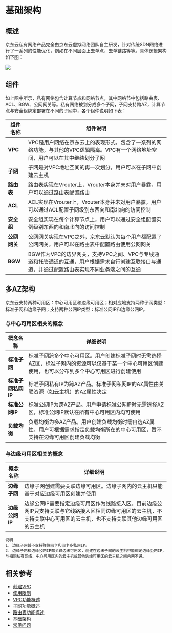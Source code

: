 # 基础架构 

## 概述

京东云私有网络产品完全由京东云虚拟网络团队自主研发，针对传统SDN网络进行了一系列的性能优化，例如在不同层面上去单点、去单链路等等。具体逻辑架构如下图： 

![](/image/Networking/Virtual-Private-Cloud/Basic-Infrastructure.png)


## 组件

如上图中所示，私有网络包含计算节点和网络节点，其中网络节中包括路由表、ACL、BGW、公网网关等。私有网络被划分成多个子网，子网支持跨AZ，计算节点与安全组绑定部署在不同的子网中，各个组件说明如下表：

| 组件名称     | 组件说明                                                     |
| ------------ | ------------------------------------------------------------ |
| **VPC**      | VPC是用户网络在京东云上的表现形式，包含了一系列的网络功能，与其他的VPC逻辑隔离。VPC有一个网络地址空间，用户可以在其中继续划分子网 |
| **子网**     | 子网是对VPC地址空间的再一次划分，用户可以在子网中创建云主机  |
| **路由表**   | 路由表实现在Vrouter上，Vrouter本身并未对用户暴露，用户可以通过路由表配置路由 |
| **ACL**      | ACL实现在Vrouter上，Vrouter本身并未对用户暴露，用户可以通过ACL配置子网级别东西向和南北向的访问控制 |
| **安全组**   | 安全组实现在每个计算节点上，用户可以通过安全组配置实例级别东西向和南北向的访问控制 |
| **公网网关** | 公网网关实现在VPC之外，京东云默认为每个用户都配置了公网网关，用户可以在路由表中配置路由使用公网网关 |
| **BGW**      | BGW作为VPC的边界网关，支持VPC之间、VPC与专线通道和托管通道的互通，用户根据需求自行创建互联接口与通道，并通过配置路由表实现不同业务端之间的互通 |



## 多AZ架构

京东云支持两种可用区：中心可用区和边缘可用区；相对应地支持两种子网类型：标准子网和边缘子网；支持两种公网IP类型：标准公网IP和边缘公网IP。

### 与中心可用区相关的概念

| 概念名称           | 详细说明                                                     |
| ------------------ | ------------------------------------------------------------ |
| **标准子网**       | 标准子网跨多个中心可用区。用户创建标准子网时无需选择AZ区，标准子网内的资源可以仅基于某一个中心可用区创建使用，也可以分布到多个中心可用区进行创建使用 |
| **标准子网私网IP** | 标准子网私有IP为跨AZ产品。标准子网私网IP的AZ属性由关联资源（如云主机）的AZ属性决定 |
| **标准公网IP**     | 标准公网IP为跨AZ产品。用户申请标准公网IP时无需选择AZ区，标准公网IP默认在所有中心可用区内均可使用 |
| **负载均衡**       | 负载均衡为多AZ产品。用户创建负载均衡时需自选AZ属性，用户可根据需求指定负载均衡所在的中心可用区，暂不支持在边缘可用区创建负载均衡 |

### 与边缘可用区相关的概念

| 概念名称       | 详细说明                                                     |
| -------------- | ------------------------------------------------------------ |
| **边缘子网**   | 边缘子网创建需要关联边缘可用区。边缘子网内的云主机只能基于对应边缘可用区创建并使用 |
| **边缘公网IP** | 边缘公网IP需要指定边缘可用区作为线路接入区。目前边缘公网IP只支持关联与它线路接入区相同边缘可用区的云主机，不支持关联中心可用区的云主机，也不支持关联其他边缘可用区的云主机 |

```
说明
1. 边缘子网暂不支持弹性网卡和网卡多私网IP。
2. 边缘子网和边缘公网IP都关联边缘可用区，创建在边缘子网的云主机只能绑定边缘公网IP，与相同私有网络，中心可用区内的云主机或其他边缘可用区的云主机之间内网不通。
```




## 相关参考

- [创建VPC](../Operation-Guide/VPC-Configuration.md)
- [使用限制](Restrictions.md)
- [VPC功能概述](Features/VPC-Features.md)
- [子网功能概述](Features/Subnet-Features.md)
- [路由表功能概述](Features/Route-Table-Features.md)
- [基础架构](Basic-Infrastructure.md)
- [常见问题](../FAQ/FAQ.md)
